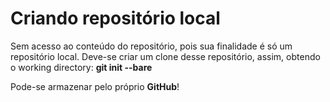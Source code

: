 # Criando repositório local
Sem acesso ao conteúdo do repositório, pois sua finalidade é só um repositório local. Deve-se criar um clone desse repositório, assim, obtendo o working directory:
**git init --bare**

Pode-se armazenar pelo próprio **GitHub**!



<!--stackedit_data:
eyJoaXN0b3J5IjpbLTQyOTMwNDQ1NiwyMDQwMjk3NjIyXX0=
-->